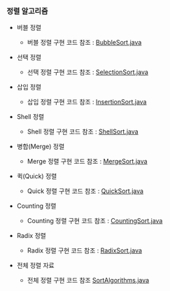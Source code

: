 ### 정렬 알고리즘
- 버블 정렬
    - 버블 정렬 구현 코드 참조 : <a href="https://github.com/hongjw1991/Java-DataStructure-Algorithm-DesignPattern/blob/master/algorithm/sort_algorithm/BubbleSort.java">BubbleSort.java</a>

- 선택 정렬
    - 선택 정렬 구현 코드 참조 : <a href="https://github.com/hongjw1991/Java-DataStructure-Algorithm-DesignPattern/blob/master/algorithm/sort_algorithm/SelectionSort.java">SelectionSort.java</a>
     
- 삽입 정렬
    - 삽입 정렬 구현 코드 참조 : <a href="https://github.com/hongjw1991/Java-DataStructure-Algorithm-DesignPattern/blob/master/algorithm/sort_algorithm/InsertionSort.java">InsertionSort.java</a>

- Shell 정렬
    - Shell 정렬 구현 코드 참조 : <a href="https://github.com/hongjw1991/Java-DataStructure-Algorithm-DesignPattern/blob/master/algorithm/sort_algorithm/ShellSort.java">ShellSort.java</a>

- 병합(Merge) 정렬
    - Merge 정렬 구현 코드 참조 : <a href="https://github.com/hongjw1991/Java-DataStructure-Algorithm-DesignPattern/blob/master/algorithm/sort_algorithm/MergeSort.java">MergeSort.java</a>
     
- 퀵(Quick) 정렬
    - Quick 정렬 구현 코드 참조 : <a href="https://github.com/hongjw1991/Java-DataStructure-Algorithm-DesignPattern/blob/master/algorithm/sort_algorithm/QuickSort.java">QuickSort.java</a>
    
- Counting 정렬
    - Counting 정렬 구현 코드 참조 : <a href="https://github.com/hongjw1991/Java-DataStructure-Algorithm-DesignPattern/blob/master/algorithm/sort_algorithm/CountingSort.java">CountingSort.java</a>

- Radix 정렬
    - Radix 정렬 구현 코드 참조 : <a href="https://github.com/hongjw1991/Java-DataStructure-Algorithm-DesignPattern/blob/master/algorithm/sort_algorithm/RadixSort.java">RadixSort.java</a>

- 전체 정렬 자료
    - 전체 정렬 구현 코드 참조 <a href="https://github.com/hongjw1991/Java-DataStructure-Algorithm-DesignPattern/blob/master/algorithm/sort_algorithm/SortAlgorithms.java">SortAlgorithms.java</a>